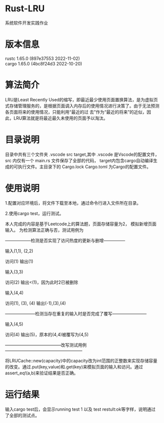# Rust-LRU
系统软件开发实践作业

# 版本信息
rustc 1.65.0  (897e37553 2022-11-02)  
cargo 1.65.0  (4bc8f24d3 2022-10-20)

# 算法简介
LRU是Least Recently Used的缩写，即最近最少使用页面置换算法，是为虚拟页式存储管理服务的，是根据页面调入内存后的使用情况进行决策了。由于无法预测各页面将来的使用情况，只能利用“最近的过
去”作为“最近的将来”的近似，因此，LRU算法就是将最近最久未使用的页面予以淘汰。

# 目录说明
目录中共有三个文件夹  .vscode  src  target,其中 .vscode  是Vscode的配置文件，src 内仅有一个 main.rs 文件保存了全部的代码， target内包含cargo自动编译生成的可执行文件。主目录下的 Cargo.lock  Cargo.toml 为Cargo的配置文件。
  
  # 使用说明
  1.配置对应环境后，将文件下载至本地，通过命令行进入文件所在目录。
  
  2.使用cargo test，运行测试。
  
  本人完成的内容是基于Leetcode上的算法题，页面存储容量为2， <key-value>模拟新增页面输入。
  为检测算法正确与否，测试用例为
  
  ——————检测是否实现了访问热度的更新与删增—————
  
  输入(1,1), (2,2)  
  
  访问(1)               输出(1)
  
  输入(3,3) 
  
  访问(2)               输出<(1)，因为此时2已被删除
                                       
  输入(4,4)
                                       
  访问(1), (3), (4)     输出(-1),(3),(4)
  
  ———————检测当存在重复的输入时是否完成了覆写————————
                                       
  输入(4,5)
                                       
  访问(4)               输出(5)，原本的(4,4)被覆写为(4,5)
   
  —————————————改写测试用例——————————————————
                                       
  将LRUCache::new(capacity)中的capacity改为int范围的正整数来实现存储容量的改变。通过.put(key,value)和.get(key)来模拟页面的输入和访问。通过assert_eq!(a,b)来验证结果是否正确。
  
# 运行结果
                                       
输入cargo test后，会显示running test 1 以及 test restult:ok等字样，说明通过了全部的测试点。
